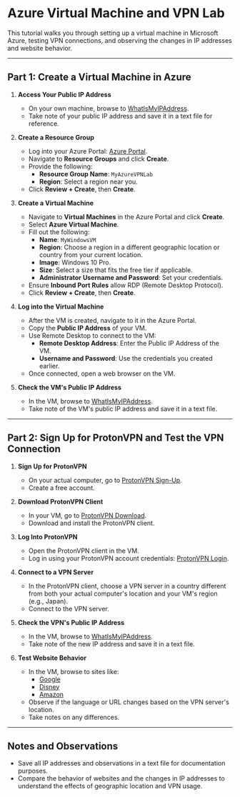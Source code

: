 # Azure Virtual Machine and VPN Lab

This tutorial walks you through setting up a virtual machine in Microsoft Azure, testing VPN connections, and observing the changes in IP addresses and website behavior.

---

## Part 1: Create a Virtual Machine in Azure

1. **Access Your Public IP Address**
   - On your own machine, browse to [WhatIsMyIPAddress](https://whatismyipaddress.com/).
   - Take note of your public IP address and save it in a text file for reference.

2. **Create a Resource Group**
   - Log into your Azure Portal: [Azure Portal](https://portal.azure.com/).
   - Navigate to **Resource Groups** and click **Create**.
   - Provide the following:
     - **Resource Group Name**: `MyAzureVPNLab`
     - **Region**: Select a region near you.
   - Click **Review + Create**, then **Create**.

3. **Create a Virtual Machine**
   - Navigate to **Virtual Machines** in the Azure Portal and click **Create**.
   - Select **Azure Virtual Machine**.
   - Fill out the following:
     - **Name**: `MyWindowsVM`
     - **Region**: Choose a region in a different geographic location or country from your current location.
     - **Image**: Windows 10 Pro.
     - **Size**: Select a size that fits the free tier if applicable.
     - **Administrator Username and Password**: Set your credentials.
   - Ensure **Inbound Port Rules** allow RDP (Remote Desktop Protocol).
   - Click **Review + Create**, then **Create**.

4. **Log into the Virtual Machine**
   - After the VM is created, navigate to it in the Azure Portal.
   - Copy the **Public IP Address** of your VM.
   - Use Remote Desktop to connect to the VM:
     - **Remote Desktop Address**: Enter the Public IP Address of the VM.
     - **Username and Password**: Use the credentials you created earlier.
   - Once connected, open a web browser on the VM.

5. **Check the VM's Public IP Address**
   - In the VM, browse to [WhatIsMyIPAddress](https://whatismyipaddress.com/).
   - Take note of the VM's public IP address and save it in a text file.

---

## Part 2: Sign Up for ProtonVPN and Test the VPN Connection

1. **Sign Up for ProtonVPN**
   - On your actual computer, go to [ProtonVPN Sign-Up](https://account.protonvpn.com/signup?plan=free&language=en).
   - Create a free account.

2. **Download ProtonVPN Client**
   - In your VM, go to [ProtonVPN Download](https://protonvpn.com/download/).
   - Download and install the ProtonVPN client.

3. **Log Into ProtonVPN**
   - Open the ProtonVPN client in the VM.
   - Log in using your ProtonVPN account credentials: [ProtonVPN Login](https://account.protonvpn.com/login).

4. **Connect to a VPN Server**
   - In the ProtonVPN client, choose a VPN server in a country different from both your actual computer's location and your VM's region (e.g., Japan).
   - Connect to the VPN server.

5. **Check the VPN's Public IP Address**
   - In the VM, browse to [WhatIsMyIPAddress](https://whatismyipaddress.com/).
   - Take note of the new IP address and save it in a text file.

6. **Test Website Behavior**
   - In the VM, browse to sites like:
     - [Google](https://www.google.com)
     - [Disney](https://www.disney.com)
     - [Amazon](https://www.amazon.com)
   - Observe if the language or URL changes based on the VPN server's location.
   - Take notes on any differences.

---

## Notes and Observations

- Save all IP addresses and observations in a text file for documentation purposes.
- Compare the behavior of websites and the changes in IP addresses to understand the effects of geographic location and VPN usage.
